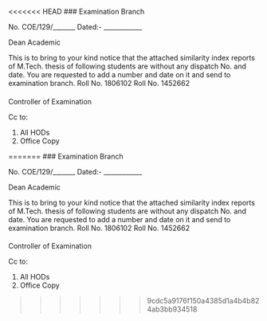 <<<<<<< HEAD
﻿### Examination Branch 



No. COE/129/_______ 						Dated:-  ____________

Dean Academic

This is to bring to your kind notice that the attached similarity index reports of M.Tech. thesis of following students are without any dispatch No. and date. You are requested to add a number and date on it and send to examination branch. 
Roll No. 1806102
Roll No. 1452662



#### 

#### 

Controller of Examination 

Cc to:

1. All HODs
2. Office Copy
    


=======
﻿### Examination Branch 



No. COE/129/_______ 						Dated:-  ____________

Dean Academic

This is to bring to your kind notice that the attached similarity index reports of M.Tech. thesis of following students are without any dispatch No. and date. You are requested to add a number and date on it and send to examination branch. 
Roll No. 1806102
Roll No. 1452662



#### 

#### 

Controller of Examination 

Cc to:

1. All HODs
2. Office Copy
    


>>>>>>> 9cdc5a9176f150a4385d1a4b4b824ab3bb934518
